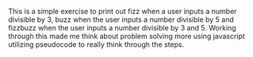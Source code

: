 This is a simple exercise to print out fizz when a user inputs a number divisible by 3, buzz when the user inputs a number divisible by 5 and fizzbuzz when the user inputs a number  divisible by 3 and 5. Working through this made me think about problem solving more using javascript utilizing pseudocode to really think through the steps.
